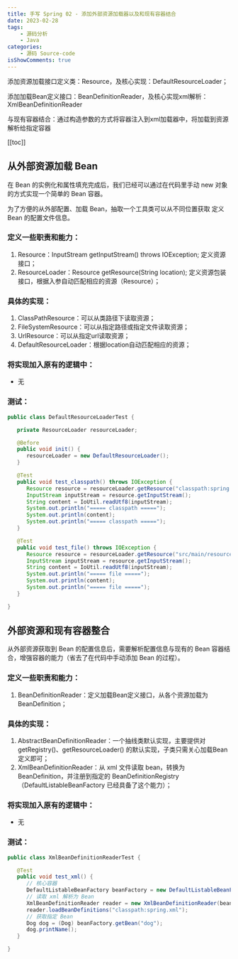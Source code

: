 ```yaml
---
title: 手写 Spring 02 - 添加外部资源加载器以及和现有容器结合
date: 2023-02-28
tags:
    - 源码分析
    - Java 
categories:
    - 源码 Source-code
isShowComments: true
---
```


<Boxx/>

添加资源加载接口定义类：Resource，及核心实现：DefaultResourceLoader；

添加加载Bean定义接口：BeanDefinitionReader，及核心实现xml解析：XmlBeanDefinitionReader

与现有容器结合：通过构造参数的方式将容器注入到xml加载器中，将加载到资源解析给指定容器

<!-- more -->

[[toc]]

## 从外部资源加载 Bean

在 Bean 的实例化和属性填充完成后，我们已经可以通过在代码里手动 new 对象的方式实现一个简单的 Bean 容器。

为了方便的从外部配置、加载 Bean，抽取一个工具类可以从不同位置获取 定义 Bean 的配置文件信息。

### 定义一些职责和能力：

1. Resource：InputStream getInputStream() throws IOException; 定义资源接口；
2. ResourceLoader：Resource getResource(String location); 定义资源包装接口，根据入参自动匹配相应的资源（Resource）；

### 具体的实现：

1. ClassPathResource：可以从类路径下读取资源；
2. FileSystemResource：可以从指定路径或指定文件读取资源；
3. UrlResource：可以从指定url读取资源；
4. DefaultResourceLoader：根据location自动匹配相应的资源；

### 将实现加入原有的逻辑中：

- 无

### 测试：

```java
public class DefaultResourceLoaderTest {

   private ResourceLoader resourceLoader;

   @Before
   public void init() {
      resourceLoader = new DefaultResourceLoader();
   }

   @Test
   public void test_classpath() throws IOException {
      Resource resource = resourceLoader.getResource("classpath:spring.xml");
      InputStream inputStream = resource.getInputStream();
      String content = IoUtil.readUtf8(inputStream);
      System.out.println("===== classpath =====");
      System.out.println(content);
      System.out.println("===== classpath =====");
   }

   @Test
   public void test_file() throws IOException {
      Resource resource = resourceLoader.getResource("src/main/resources/spring.xml");
      InputStream inputStream = resource.getInputStream();
      String content = IoUtil.readUtf8(inputStream);
      System.out.println("===== file =====");
      System.out.println(content);
      System.out.println("===== file =====");
   }

}
```

## 外部资源和现有容器整合

从外部资源获取到 Bean 的配置信息后，需要解析配置信息与现有的 Bean 容器结合，增强容器的能力（省去了在代码中手动添加 Bean 的过程）。

### 定义一些职责和能力：

1. BeanDefinitionReader：定义加载Bean定义接口，从各个资源加载为 BeanDefinition；

### 具体的实现：

1. AbstractBeanDefinitionReader：一个抽线类默认实现，主要提供对 getRegistry()、getResourceLoader() 的默认实现，子类只需关心加载Bean定义即可；
2. XmlBeanDefinitionReader：从 xml 文件读取 bean，转换为 BeanDefinition，并注册到指定的 BeanDefinitionRegistry （DefaultListableBeanFactory 已经具备了这个能力）；

### 将实现加入原有的逻辑中：

- 无

### 测试：

```java
public class XmlBeanDefinitionReaderTest {

   @Test
   public void test_xml() {
      // 核心容器
      DefaultListableBeanFactory beanFactory = new DefaultListableBeanFactory();
      // 读取 xml 解析为 Bean
      XmlBeanDefinitionReader reader = new XmlBeanDefinitionReader(beanFactory);
      reader.loadBeanDefinitions("classpath:spring.xml");
      // 获取指定 Bean
      Dog dog = (Dog) beanFactory.getBean("dog");
      dog.printName();
   }

}
```

<Reward/>
